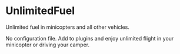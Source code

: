 # UnlimitedFuel
Unlimited fuel in minicopters and all other vehicles.

No configuration file. Add to plugins and enjoy unlimited flight in your minicopter or driving your camper.
